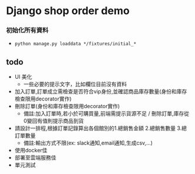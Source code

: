 # Django shop order demo

### 初始化所有資料
* `python manage.py loaddata */fixtures/initial_*`

## todo
* UI 美化
    * 一些必要的提示文字，比如欄位目前沒有資料
* 加入訂單,訂單成立需檢查是否符合vip身份,並確認商品庫存數量(身份和庫存檢查限用decorator實作)
* 刪除訂單(身份和庫存檢查限用decorator實作)
    * 備註:加入訂單時,若小於可購買量,前端需提示貨源不足 / 刪除訂單,庫存從0變回有值則提示商品到貨 
* 請設計一排程,根據訂單記錄算出各個館別的1.總銷售金額 2.總銷售數量 3.總訂單數量
    * 備註:輸出方式不限(ex: slack通知,email通知,生成csv,...)
* 使用docker佳
* 部署至雲端服務佳
* 單元測試